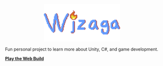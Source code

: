 <p align="center">
  <img src="./Slingshot/Assets/Sprites/MainMenu/Wizaga.png" alt="Wizaga" width="250">

Fun personal project to learn more about Unity, C#, and game development.

[**Play the Web Build**](https://play.unity.com/en/games/3e86f708-8609-401f-bf41-d2c96a1aba03/webgl-builds)
</p>
